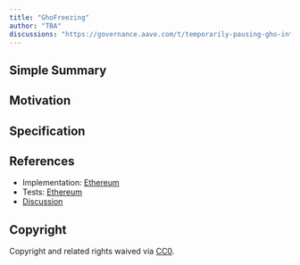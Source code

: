 ```yaml
---
title: "GhoFreezing"
author: "TBA"
discussions: "https://governance.aave.com/t/temporarily-pausing-gho-integration-in-aave/14626"
---
```


## Simple Summary

## Motivation

## Specification

## References

- Implementation: [Ethereum](https://github.com/bgd-labs/aave-proposals/blob/main/src/20230825_AaveV3_Eth_GhoFreezing/AaveV3_Ethereum_GhoFreezing_20230825.sol)
- Tests: [Ethereum](https://github.com/bgd-labs/aave-proposals/blob/main/src/20230825_AaveV3_Eth_GhoFreezing/AaveV3_Ethereum_GhoFreezing_20230825.t.sol)
- [Discussion](https://governance.aave.com/t/temporarily-pausing-gho-integration-in-aave/14626)

## Copyright

Copyright and related rights waived via [CC0](https://creativecommons.org/publicdomain/zero/1.0/).
